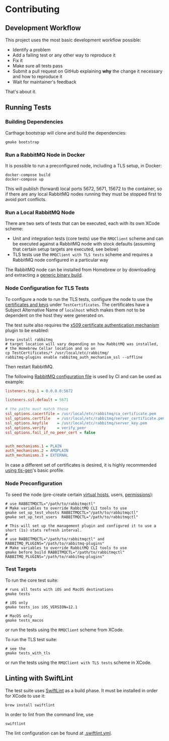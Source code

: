 # Contributing

## Development Workflow

This project uses the most basic development workflow possible:

 * Identify a problem
 * Add a failing test or any other way to reproduce it
 * Fix it
 * Make sure all tests pass
 * Submit a pull request on GitHub explaining **why** the change it necessary
   and how to reproduce it
 * Wait for maintainer's feedback

That's about it.

## Running Tests

### Building Dependencies

Carthage bootstrap will clone and build the dependencies:

```
gmake bootstrap
```

### Run a RabbitMQ Node in Docker

It is possible to run a preconfigured node, including a TLS setup,
in Docker:

``` shell
docker-compose build
docker-compose up
```

This will publish (forward) local ports 5672, 5671, 15672 to the container,
so if there are any local RabbitMQ nodes running they must be stopped first
to avoid port conflicts.  

### Run a Local RabbitMQ Node

There are two sets of tests that can be executed, each with its own
XCode scheme:

 * Unit and integration tests (core tests) use the `RMQClient` scheme
   and can be executed against a RabbitMQ node with stock defaults
   (assuming that certain setup targets are executed, see below)
 * TLS tests use the `RMQClient with TLS tests` scheme and requires
   a RabbitMQ node configured in a particular way

The RabbitMQ node can be installed from Homebrew or by downloading
and extracting a [generic binary build](https://www.rabbitmq.com/install-generic-unix.html).

### Node Configuration for TLS Tests

To configure a node to run the TLS tests, configure the node to use the [certificates and keys](https://www.rabbitmq.com/ssl.html#certificates-and-keys)
under `TestCertificates`. The certificates have a Subject Alternative Name of `localhost`
which makes them not to be dependent on the host they were generated on.

The test suite also requires the [x509 certificate authentication mechanism](https://github.com/rabbitmq/rabbitmq-auth-mechanism-ssl)
plugin to be enabled:

``` shell
brew install rabbitmq
# target location will vary depending on how RabbitMQ was installed,
# the Homebrew Cellar location and so on
cp TestCertificates/* /usr/local/etc/rabbitmq/
rabbitmq-plugins enable rabbitmq_auth_mechanism_ssl --offline
```

Then restart RabbitMQ.

The following [RabbitMQ configuration file](https://www.rabbitmq.com/configure.html#configuration-files)
is used by CI and can be used as example:

``` ini
listeners.tcp.1 = 0.0.0.0:5672

listeners.ssl.default = 5671

# the paths must match those
ssl_options.cacertfile = /usr/local/etc/rabbitmq/ca_certificate.pem
ssl_options.certfile   = /usr/local/etc/rabbitmq/server_certificate.pem
ssl_options.keyfile    = /usr/local/etc/rabbitmq/server_key.pem
ssl_options.verify     = verify_peer
ssl_options.fail_if_no_peer_cert = false


auth_mechanisms.1 = PLAIN
auth_mechanisms.2 = AMQPLAIN
auth_mechanisms.3 = EXTERNAL
```

In case a different set of certificates is desired, it is highly recommended
[using tls-gen](https://github.com/michaelklishin/tls-gen)'s basic profile.

### Node Preconfiguration

To seed the node (pre-create certain [virtual hosts](https://www.rabbitmq.com/vhosts.html), users,
[permissions](https://www.rabbitmq.com/access-control.html)):

```
# use RABBITMQCTL="/path/to/rabbitmqctl"
# Make variables to override RabbitMQ CLI tools to use
gmake set_up_test_vhosts RABBITMQCTL="/path/to/rabbitmqctl"
gmake set_up_test_users  RABBITMQCTL="/path/to/rabbitmqctl"

# This will set up the management plugin and configured it to use a short (1s) stats refresh interval.
#
# use RABBITMQCTL="/path/to/rabbitmqctl" and RABBITMQ_PLUGINS="/path/to/rabbitmq-plugins"
# Make variables to override RabbitMQ CLI tools to use
gmake before_build RABBITMQCTL="/path/to/rabbitmqctl" RABBITMQ_PLUGINS="/path/to/rabbitmq-plugins"
```

### Test Targets

To run the core test suite:


``` shell
# runs all tests with iOS and MacOS destinations
gmake tests

# iOS only
gmake tests_ios iOS_VERSION=12.1

# MacOS only
gmake tests_macos

```

or run the tests using the `RMQClient` scheme from XCode.

To run the TLS test suite:


``` shell
# see the
gmake tests_with_tls
```

or run the tests using the `RMQClient with TLS tests` scheme in XCode.

## Linting with SwiftLint

The test suite uses [SwiftLint](https://github.com/realm/SwiftLint) as a build phase.
It must be installed in order for XCode to use it:

``` shell
brew install swiftlint
```

In order to lint from the command line, use

``` shell
swiftlint
```

The lint configuration can be found at [.swiftlint.yml](.swiftlint.yml).
